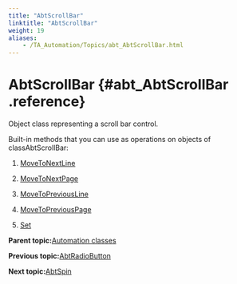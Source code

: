 ```yaml
--- 
title: "AbtScrollBar"
linktitle: "AbtScrollBar"
weight: 19
aliases: 
    - /TA_Automation/Topics/abt_AbtScrollBar.html
---
```

# AbtScrollBar {#abt_AbtScrollBar .reference}

Object class representing a scroll bar control.

Built-in methods that you can use as operations on objects of classAbtScrollBar:

1.  [MoveToNextLine](../../TA_Automation/Topics/abt_MoveToNextLine_8.html)  

2.  [MoveToNextPage](../../TA_Automation/Topics/abt_MoveToNextPage_8.html)  

3.  [MoveToPreviousLine](../../TA_Automation/Topics/abt_MoveToPreviousLine_8.html)  

4.  [MoveToPreviousPage](../../TA_Automation/Topics/abt_MoveToPreviousPage_8.html)  

5.  [Set](../../TA_Automation/Topics/abt_Set_8.html)  


**Parent topic:**[Automation classes](../../TA_Automation/Topics/abt_methods_abt.html)

**Previous topic:**[AbtRadioButton](../../TA_Automation/Topics/abt_AbtRadioButton.html)

**Next topic:**[AbtSpin](../../TA_Automation/Topics/abt_Spin.html)

